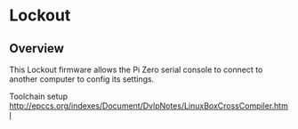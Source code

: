# Lockout

## Overview

This Lockout firmware allows the Pi Zero serial console to connect to another computer to config its settings.

Toolchain setup http://epccs.org/indexes/Document/DvlpNotes/LinuxBoxCrossCompiler.html


